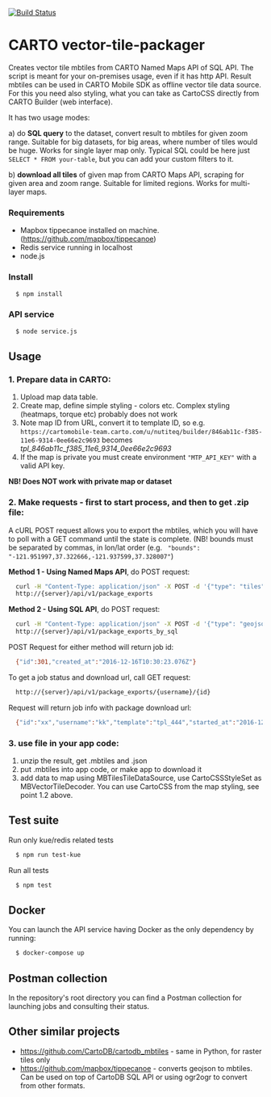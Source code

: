 [![Build Status](https://travis-ci.org/CartoDB/mobile-tile-packager.svg?branch=master)](https://travis-ci.org/CartoDB/mobile-tile-packager)

# CARTO vector-tile-packager

Creates vector tile mbtiles from CARTO Named Maps API of SQL API. The script is meant for your on-premises usage, even if it has http API. Result mbtiles can be used in CARTO Mobile SDK as offline vector tile data source. For this you need also styling, what you can take as CartoCSS directly from CARTO Builder (web interface).

It has two usage modes:

a) do **SQL query** to the dataset, convert result to mbtiles for given zoom range. Suitable for big datasets, for big areas, where number of tiles would be huge. Works for single layer map only. Typical SQL could be here just `SELECT * FROM your-table`, but you can add your custom filters to it.

b) **download all tiles** of given map from CARTO Maps API, scraping for given area and zoom range. Suitable for limited regions. Works for multi-layer maps.


### Requirements
- Mapbox tippecanoe installed on machine. (https://github.com/mapbox/tippecanoe)
- Redis service running in localhost
- node.js

### Install
```sh
  $ npm install
```

### API service
```sh
  $ node service.js
```

## Usage
### 1. Prepare data in CARTO:
1. Upload map data table.
2. Create map, define simple styling - colors etc. Complex styling (heatmaps, torque etc) probably does not work
3. Note map ID from URL, convert it to template ID, so e.g. `https://cartomobile-team.carto.com/u/nutiteq/builder/846ab11c-f385-11e6-9314-0ee66e2c9693` becomes *tpl_846ab11c_f385_11e6_9314_0ee66e2c9693*
3. If the map is private you must create environment ```"MTP_API_KEY"``` with a valid API key.

**NB! Does NOT work with private map or dataset**

### 2. Make requests - first to start process, and then to get .zip file:

A cURL POST request allows you to export the mbtiles, which you will have to poll with a GET command until the state is complete.
(NB! bounds must be separated by commas, in lon/lat order (e.g. ` "bounds": "-121.951997,37.322666,-121.937599,37.328007"`)

**Method 1 - Using Named Maps API**, do POST request:
```sh
  curl -H "Content-Type: application/json" -X POST -d '{"type": "tiles", "data": {"username": "{username}", "template":"{template}", "minzoom": 10, "maxzoom": 18, "bounds": "{bounds}"}}'
  http://{server}/api/v1/package_exports
```

**Method 2 - Using SQL API**, do POST request:
```sh
  curl -H "Content-Type: application/json" -X POST -d '{"type": "geojson", "data": {"username": "{username}", "template":"{template}", "sql": "{sql}", "minzoom": 10, "maxzoom": 18}}'
  http://{server}/api/v1/package_exports_by_sql
```

POST Request for either method will return job id:
```sh
  {"id":301,"created_at":"2016-12-16T10:30:23.076Z"}
```

To get a job status and download url, call GET request:
```sh
  http://{server}/api/v1/package_exports/{username}/{id}
```

Request will return job info with package download url:
```sh
  {"id":"xx","username":"kk","template":"tpl_444","started_at":"2016-12-16T09:20:25.459Z","duration":"00:00:10.9","download_url":"zz"}
```

### 3. use file in your app code:
1. unzip the result, get .mbtiles and .json
2. put .mbtiles into app code, or make app to download it
4. add data to map using MBTilesTileDataSource, use CartoCSSStyleSet as MBVectorTileDecoder. You can use CartoCSS from the map styling, see point 1.2 above.

## Test suite

Run only kue/redis related tests
```sh
  $ npm run test-kue
```

Run all tests
```sh
  $ npm test
```

## Docker
You can launch the API service having Docker as the only dependency by running:
```sh
  $ docker-compose up
```

## Postman collection
In the repository's root directory you can find a Postman collection for launching jobs and consulting their status.

## Other similar projects
* https://github.com/CartoDB/cartodb_mbtiles - same in Python, for raster tiles only
* https://github.com/mapbox/tippecanoe - converts geojson to mbtiles. Can be used on top of CartoDB SQL API or using ogr2ogr to convert from other formats.
